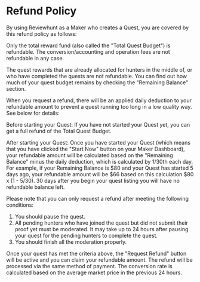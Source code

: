 # Refund Policy

By using Reviewhunt as a Maker who creates a Quest, you are covered by this refund policy as follows:

Only the total reward fund (also called the "Total Quest Budget") is refundable. The conversion/accounting and operation fees are not refundable in any case.

The quest rewards that are already allocated for hunters in the middle of, or who have completed the quests are not refundable. You can find out how much of your quest budget remains by checking the "Remaining Balance" section.

When you request a refund, there will be an applied daily deduction to your refundable amount to prevent a quest running too long in a low quality way. See below for details:

Before starting your Quest: If you have not started your Quest yet, you can get a full refund of the Total Quest Budget.

After starting your Quest: Once you have started your Quest (which means that you have clicked the "Start Now" button on your Maker Dashboard), your refundable amount will be calculated based on the "Remaining Balance" minus the daily deduction, which is calculated by 1/30th each day. For example, if your Remaining Balance is $80 and your Quest has started 5 days ago, your refundable amount will be $66 based on this calculation $80 x (1 - 5/30). 30 days after you begin your quest listing you will have no refundable balance left.

Please note that you can only request a refund after meeting the following conditions:

1. You should pause the quest.
2. All pending hunters who have joined the quest but did not submit their proof yet must be moderated. It may take up to 24 hours after pausing your quest for the pending hunters to complete the quest.
3. You should finish all the moderation properly.

Once your quest has met the criteria above, the "Request Refund" button will be active and you can claim your refundable amount. The refund will be processed via the same method of payment. The conversion rate is calculated based on the average market price in the previous 24 hours.
